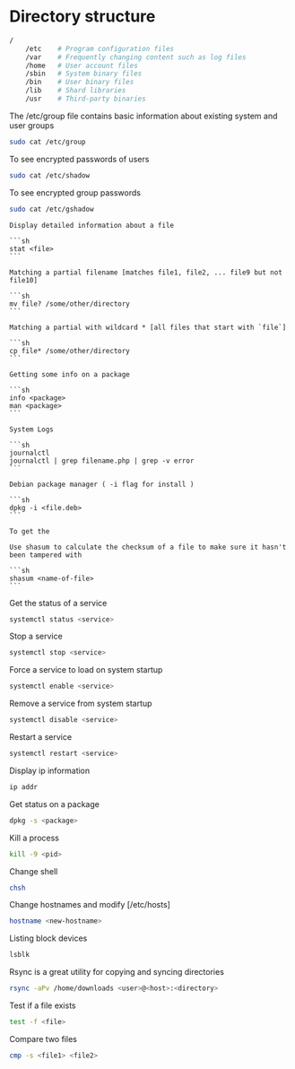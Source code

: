 # Directory structure

```sh
/
    /etc    # Program configuration files
    /var    # Frequently changing content such as log files
    /home   # User account files
    /sbin   # System binary files
    /bin    # User binary files
    /lib    # Shard libraries
    /usr    # Third-party binaries
```

The /etc/group file contains basic information about existing system and user groups

```sh
sudo cat /etc/group
```

To see encrypted passwords of users

```sh
sudo cat /etc/shadow
```

To see encrypted group passwords

```sh
sudo cat /etc/gshadow
```

    Display detailed information about a file

    ```sh
    stat <file>
    ```

    Matching a partial filename [matches file1, file2, ... file9 but not file10]

    ```sh
    mv file? /some/other/directory
    ```

    Matching a partial with wildcard * [all files that start with `file`]

    ```sh
    cp file* /some/other/directory
    ```

    Getting some info on a package

    ```sh
    info <package>
    man <package>
    ```

    System Logs

    ```sh
    journalctl
    journalctl | grep filename.php | grep -v error
    ```

    Debian package manager ( -i flag for install )

    ```sh
    dpkg -i <file.deb>
    ```

    To get the

    Use shasum to calculate the checksum of a file to make sure it hasn't been tampered with

    ```sh
    shasum <name-of-file>
    ```


Get the status of a service

```sh
systemctl status <service>
```

Stop a service

```sh
systemctl stop <service>
```

Force a service to load on system startup

```sh
systemctl enable <service>
```

Remove a service from system startup

```sh
systemctl disable <service>
```

Restart a service

```sh
systemctl restart <service>
```

Display ip information

```sh
ip addr
```

Get status on a package

```sh
dpkg -s <package>
```

Kill a process

```sh
kill -9 <pid>
```

Change shell

```sh
chsh
```

Change hostnames and modify [/etc/hosts]

```sh
hostname <new-hostname>
```

Listing block devices

```sh
lsblk
```

Rsync is a great utility for copying and syncing directories

```sh
rsync -aPv /home/downloads <user>@<host>:<directory>
```

Test if a file exists

```sh
test -f <file>
```

Compare two files

```sh
cmp -s <file1> <file2>
```
